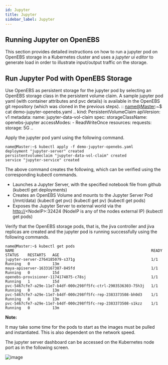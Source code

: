 ```yaml
---
id: Jupyter
title: Jupyter
sidebar_label: Jupyter
---
```


Running Jupyter on OpenEBS
--------------------------

This section provides detailed instructions on how to run a jupyter pod
on OpenEBS storage in a Kubernetes cluster and uses a *jupyter ui
editor* to generate load in order to illustrate input/output traffic on
the storage.

Run Jupyter Pod with OpenEBS Storage
------------------------------------

Use OpenEBS as persistent storage for the jupyter pod by selecting an
OpenEBS storage class in the persistent volume claim. A sample jupyter
pod yaml (with container attributes and pvc details) is available in the
OpenEBS git repository (which was cloned in the previous steps). ::
<name@Master>:\~\$ cat demo-jupyter-openebs.yaml .. kind:
PersistentVolumeClaim apiVersion: v1 metadata: name:
jupyter-data-vol-claim spec: storageClassName: openebs-jupyter
accessModes: - ReadWriteOnce resources: requests: storage: 5G ..

Apply the jupyter pod yaml using the following command.

    name@Master:~$ kubectl apply -f demo-jupyter-openebs.yaml
    deployment "jupyter-server" created
    persistentvolumeclaim "jupyter-data-vol-claim" created
    service "jupyter-service" created

The above command creates the following, which can be verified using the
corresponding kubectl commands.

-   Launches a Jupyter Server, with the specified notebook file from
    github (kubectl get deployments)
-   Creates an OpenEBS Volume and mounts to the Jupyter Server Pod
    (/mnt/data) (kubectl get pvc) (kubectl get pv) (kubectl get pods)
-   Exposes the Jupyter Server to external world via the
    <http://>\<NodeIP\>:32424 (NodeIP is any of the nodes external IP)
    (kubectl get pods)

Verify that the OpenEBS storage pods, that is, the jiva controller and
jiva replicas are created and the jupyter pod is running successfully
using the following commands.

    name@Master:~$ kubectl get pods
    NAME                                                             READY     STATUS    RESTARTS   AGE
    jupyter-server-2764185079-s371g                                  1/1       Running   0          13m
    maya-apiserver-1633167387-845fd                                  1/1       Running   0          15d
    openebs-provisioner-1174174075-c78sj                             1/1       Running   1          15d
    pvc-5467cfe7-a29e-11e7-b4df-000c298ff5fc-ctrl-2903536303-75h3j   1/1       Running   0          13m
    pvc-5467cfe7-a29e-11e7-b4df-000c298ff5fc-rep-2383373508-bh0d3    1/1       Running   0          13m
    pvc-5467cfe7-a29e-11e7-b4df-000c298ff5fc-rep-2383373508-s1kzz    1/1       Running   0          13m

**Note:**

It may take some time for the pods to start as the images must be pulled
and instantiated. This is also dependent on the network speed.

The jupyter server dashboard can be accessed on the Kubernetes node port
as in the following screen.

![image](https://raw.githubusercontent.com/openebs/openebs/master/documentation/source/_static/Jupyter.png)
